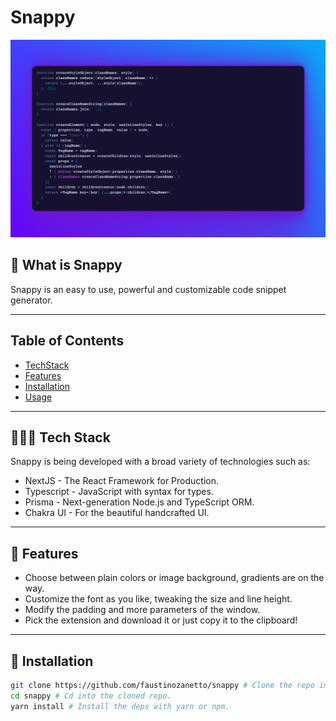 # Snappy

![Alt text](public/images/snappy-showcase.png?raw=true 'Showcase')

## 👀 What is Snappy

Snappy is an easy to use, powerful and customizable code snippet generator.

---

## Table of Contents

- [TechStack](#👨🏻‍💻-tech-stack)
- [Features](#🌌-features)
- [Installation](#installation)
- [Usage](#usage)

---

## 👨🏻‍💻 Tech Stack

Snappy is being developed with a broad variety of technologies such as:

- NextJS - The React Framework for Production.
- Typescript - JavaScript with syntax for types.
- Prisma - Next-generation Node.js and TypeScript ORM.
- Chakra UI - For the beautiful handcrafted UI.

---

## 🌌 Features

- Choose between plain colors or image background, gradients are on the way.
- Customize the font as you like, tweaking the size and line height.
- Modify the padding and more parameters of the window.
- Pick the extension and download it or just copy it to the clipboard!

---

## 🔧 Installation

```sh
git clone https://github.com/faustinozanetto/snappy # Clone the repo in the folder of choice.
cd snappy # Cd into the cloned repo.
yarn install # Install the deps with yarn or npm.
```
